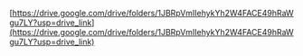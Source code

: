 [https://drive.google.com/drive/folders/1JBRpVmIIehykYh2W4FACE49hRaWgu7LY?usp=drive_link](https://drive.google.com/drive/folders/1JBRpVmIIehykYh2W4FACE49hRaWgu7LY?usp=drive_link)
